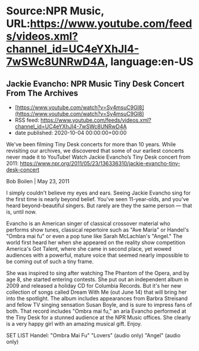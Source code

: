 # Source:NPR Music, URL:https://www.youtube.com/feeds/videos.xml?channel_id=UC4eYXhJI4-7wSWc8UNRwD4A, language:en-US

## Jackie Evancho: NPR Music Tiny Desk Concert From The Archives
 - [https://www.youtube.com/watch?v=Sy4msuC9GI8](https://www.youtube.com/watch?v=Sy4msuC9GI8)
 - RSS feed: https://www.youtube.com/feeds/videos.xml?channel_id=UC4eYXhJI4-7wSWc8UNRwD4A
 - date published: 2020-10-04 00:00:00+00:00

We've been filming Tiny Desk concerts for more than 10 years. While revisiting our archives, we discovered that some of our earliest concerts never made it to YouTube! 
Watch Jackie Evancho’s Tiny Desk concert from 2011: https://www.npr.org/2011/05/23/136336310/jackie-evancho-tiny-desk-concert

Bob Boilen | May 23, 2011

I simply couldn't believe my eyes and ears. Seeing Jackie Evancho sing for the first time is nearly beyond belief. You've seen 11-year-olds, and you've heard beyond-beautiful singers. But rarely are they the same person — that is, until now.

Evancho is an American singer of classical crossover material who performs show tunes, classical repertoire such as "Ave Maria" or Handel's "Ombra mai fu" or even a pop tune like Sarah McLachlan's "Angel." The world first heard her when she appeared on the reality show competition America's Got Talent, where she came in second place, yet wowed audiences with a powerful, mature voice that seemed nearly impossible to be coming out of such a tiny frame.

She was inspired to sing after watching The Phantom of the Opera, and by age 8, she started entering contests. She put out an independent album in 2009 and released a holiday CD for Columbia Records. But it's her new collection of songs called Dream With Me (out June 14) that will bring her into the spotlight. The album includes appearances from Barbra Streisand and fellow TV singing sensation Susan Boyle, and is sure to impress fans of both. That record includes "Ombra mai fu," an aria Evancho performed at the Tiny Desk for a stunned audience at the NPR Music offices. She clearly is a very happy girl with an amazing musical gift. Enjoy.

SET LIST
Handel: "Ombra Mai Fu"
"Lovers" (audio only)
"Angel" (audio only)

